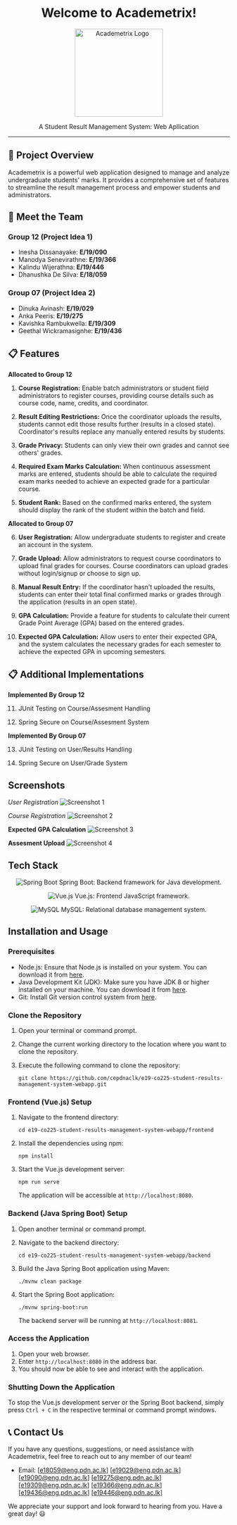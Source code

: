 <h1 align="center">Welcome to Academetrix!</h1>

<p align="center">
  <img src="images/academetrix-logo.png" alt="Academetrix Logo" width="200">
</p>

<p align="center">A Student Result Management System: Web Apllication</p>

---

## 🚀 Project Overview

Academetrix is a powerful web application designed to manage and analyze undergraduate students' marks. It provides a comprehensive set of features to streamline the result management process and empower students and administrators.

## 🌟 Meet the Team

### Group 12 (Project Idea 1)

- Inesha Dissanayake: **E/19/090**
- Manodya Senevirathne: **E/19/366**
- Kalindu Wijerathna: **E/19/446**
- Dhanushka De Silva: **E/18/059**

### Group 07 (Project Idea 2)

- Dinuka Avinash: **E/19/029**
- Anka Peeris: **E/19/275**
- Kavishka Rambukwella: **E/19/309**
- Geethal Wickramasignhe: **E/19/436**

## 📋 Features

**Allocated to Group 12**

1. **Course Registration:** Enable batch administrators or student field administrators to register courses, providing course details such as course code, name, credits, and coordinator.

2. **Result Editing Restrictions:** Once the coordinator uploads the results, students cannot edit those results further (results in a closed state). Coordinator's results replace any manually entered results by students.

3. **Grade Privacy:** Students can only view their own grades and cannot see others' grades.

4. **Required Exam Marks Calculation:** When continuous assessment marks are entered, students should be able to calculate the required exam marks needed to achieve an expected grade for a particular course.

5. **Student Rank:** Based on the confirmed marks entered, the system should display the rank of the student within the batch and field.


**Allocated to Group 07**

6. **User Registration:** Allow undergraduate students to register and create an account in the system.

7. **Grade Upload:** Allow administrators to request course coordinators to upload final grades for courses. Course coordinators can upload grades without login/signup or choose to sign up.

8. **Manual Result Entry:** If the coordinator hasn't uploaded the results, students can enter their total final confirmed marks or grades through the application (results in an open state).
   
9. **GPA Calculation:** Provide a feature for students to calculate their current Grade Point Average (GPA) based on the entered grades.

10. **Expected GPA Calculation:** Allow users to enter their expected GPA, and the system calculates the necessary grades for each semester to achieve the expected GPA in upcoming semesters.

## 📋 Additional Implementations

**Implemented By Group 12**

11. JUnit Testing on Course/Assesment Handling
  
12. Spring Secure on Course/Assesment System

**Implemented By Group 07**

13. JUnit Testing on User/Results Handling
  
14. Spring Secure on User/Grade System

    
## Screenshots

*User Registration*
![Screenshot 1](/images/IMG-20230701-WA0023.jpg)

*Course Registration*
![Screenshot 2](/images/IMG-20230701-WA0050.jpg)

**Expected GPA Calculation**
![Screenshot 3](/images/IMG-20230701-WA0097.jpg)

**Assesment Upload**
![Screenshot 4](/images/IMG-20230701-WA0173.jpg)


## Tech Stack

<div align="center">
  
![Spring Boot](/images/spring-boot-logo.png) 
Spring Boot: Backend framework for Java development.

![Vue.js](/images/vuejs-logo.png) 
Vue.js: Frontend JavaScript framework.

![MySQL](/images/mysql-logo.png)
MySQL: Relational database management system.

</div>

## Installation and Usage

### Prerequisites

- Node.js: Ensure that Node.js is installed on your system. You can download it from [here](https://nodejs.org).
- Java Development Kit (JDK): Make sure you have JDK 8 or higher installed on your machine. You can download it from [here](https://www.oracle.com/java/technologies/javase-jdk11-downloads.html).
- Git: Install Git version control system from [here](https://git-scm.com/downloads).

### Clone the Repository

1. Open your terminal or command prompt.
2. Change the current working directory to the location where you want to clone the repository.
3. Execute the following command to clone the repository:

   ```
   git clone https://github.com/cepdnaclk/e19-co225-student-results-management-system-webapp.git
   ```

### Frontend (Vue.js) Setup

1. Navigate to the frontend directory:

   ```
   cd e19-co225-student-results-management-system-webapp/frontend
   ```

2. Install the dependencies using npm:

   ```
   npm install
   ```

3. Start the Vue.js development server:

   ```
   npm run serve
   ```

   The application will be accessible at `http://localhost:8080`.

### Backend (Java Spring Boot) Setup

1. Open another terminal or command prompt.
2. Navigate to the backend directory:

   ```
   cd e19-co225-student-results-management-system-webapp/backend
   ```

3. Build the Java Spring Boot application using Maven:

   ```
   ./mvnw clean package
   ```

4. Start the Spring Boot application:

   ```
   ./mvnw spring-boot:run
   ```

   The backend server will be running at `http://localhost:8081`.

### Access the Application

1. Open your web browser.
2. Enter `http://localhost:8080` in the address bar.
3. You should now be able to see and interact with the application.

### Shutting Down the Application

To stop the Vue.js development server or the Spring Boot backend, simply press `Ctrl + C` in the respective terminal or command prompt windows.

## 📞 Contact Us

If you have any questions, suggestions, or need assistance with Academetrix, feel free to reach out to any member of our team!
- Email: [e18059@eng.pdn.ac.lk]
         [e19029@eng.pdn.ac.lk]
         [e19090@eng.pdn.ac.lk]
         [e19275@eng.pdn.ac.lk]
         [e19309@eng.pdn.ac.lk]
         [e19366@eng.pdn.ac.lk]
         [e19436@eng.pdn.ac.lk]
         [e19446@eng.pdn.ac.lk]

We appreciate your support and look forward to hearing from you. Have a great day! :smiley:
